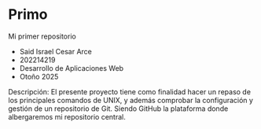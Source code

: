 # Primo
Mi primer repositorio
- Said Israel Cesar Arce
- 202214219
- Desarrollo de Aplicaciones Web
- Otoño 2025

Descripción: El presente proyecto tiene como finalidad hacer un repaso de los principales comandos de UNIX, y además comprobar la configuración y gestión de un repositorio de Git. Siendo GitHub la plataforma donde albergaremos mi repositorio central.